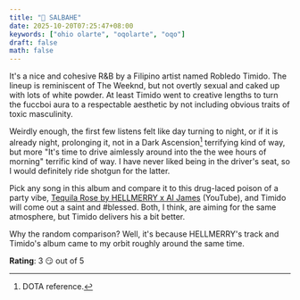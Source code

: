 ```yaml
---
title: "💽 SALBAHE"
date: 2025-10-20T07:25:47+08:00
keywords: ["ohio olarte", "oqolarte", "oqo"]
draft: false
math: false
---
```


It's a nice and cohesive R&B by a Filipino artist named Robledo Timido.
The lineup is reminiscent of The Weeknd, but not overtly sexual and
caked up with lots of white powder. At least Timido went to creative
lengths to turn the fuccboi aura to a respectable aesthetic by not
including obvious traits of toxic masculinity.

Weirdly enough, the first few listens felt like day turning to night, or
if it is already night, prolonging it, not in a Dark Ascension[^dota]
terrifying kind of way, but more "It's time to drive aimlessly around into
the the wee hours of morning" terrific kind of way. I have never liked being in
the driver's seat, so I would definitely ride shotgun for the latter.

[^dota]: DOTA reference.

Pick any song
in this album and compare it to this drug-laced poison of a party vibe,
[Tequila Rose by HELLMERRY x AI James](https://www.youtube.com/watch?v=I9lo1QAZO1c) (YouTube), and Timido will come out a saint and #blessed. Both, I think, are aiming for the same atmosphere, but Timido delivers his a bit better.

Why the random comparison? Well, it's because HELLMERRY's track and Timido's album came to my orbit roughly around the same time.

**Rating**: 3 😏 out of 5
